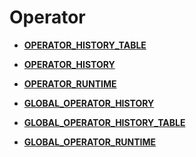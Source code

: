 # Operator<a name="ZH-CN_TOPIC_0289900478"></a>

-   **[OPERATOR\_HISTORY\_TABLE](OPERATOR_HISTORY_TABLE.md)**  

-   **[OPERATOR\_HISTORY](OPERATOR_HISTORY.md)**  

-   **[OPERATOR\_RUNTIME](OPERATOR_RUNTIME.md)**  

-   **[GLOBAL\_OPERATOR\_HISTORY](GLOBAL_OPERATOR_HISTORY.md)**  

-   **[GLOBAL\_OPERATOR\_HISTORY\_TABLE](GLOBAL_OPERATOR_HISTORY_TABLE.md)**  

-   **[GLOBAL\_OPERATOR\_RUNTIME](GLOBAL_OPERATOR_RUNTIME.md)**  


